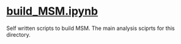 # [build_MSM.ipynb](https://github.com/yunhuige/toy_binding/blob/master/free_simulation/epsilon_2.5/com/1D_msm/build_MSM.ipynb)

Self written scripts to build MSM. The main analysis sciprts for this directory.
